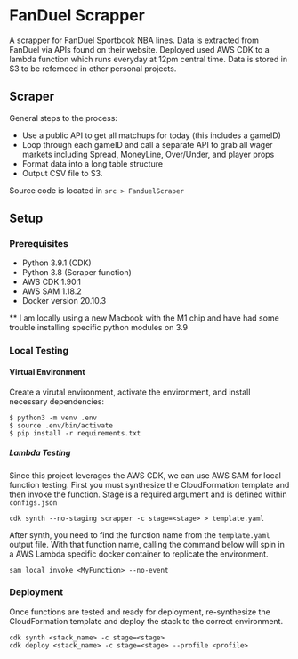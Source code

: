 # FanDuel Scrapper 

 A scrapper for FanDuel Sportbook NBA lines.  Data is extracted from FanDuel via APIs found on their website.  Deployed used AWS CDK to a lambda function which runs everyday at 12pm central time.  Data is stored in S3 to be refernced in other personal projects.

## Scraper
General steps to the process:
* Use a public API to get all matchups for today (this includes a gameID)
* Loop through each gameID and call a separate API to grab all wager markets including Spread, MoneyLine, Over/Under, and player props
* Format data into a long table structure 
* Output CSV file to S3.

Source code is located in `src > FanduelScraper`

## Setup
### Prerequisites
* Python 3.9.1 (CDK)
* Python 3.8 (Scraper function)
* AWS CDK 1.90.1
* AWS SAM 1.18.2
* Docker version 20.10.3

** I am locally using a new Macbook with the M1 chip and have had some trouble installing specific python modules on 3.9

### Local Testing 

#### Virtual Environment
Create a virutal environment, activate the environment, and install necessary dependencies:

```
$ python3 -m venv .env
$ source .env/bin/activate
$ pip install -r requirements.txt
```

##### Lambda Testing
Since this project leverages the AWS CDK, we can use AWS SAM for local function testing.  First you must synthesize the CloudFormation template and then invoke the function. Stage is a required argument and is defined within `configs.json`
```
cdk synth --no-staging scrapper -c stage=<stage> > template.yaml
```
After synth, you need to find the function name from the `template.yaml` output file.  With that function name, calling the command below will spin in a AWS Lambda specific docker container to replicate the environment.  
```
sam local invoke <MyFunction> --no-event 
```

### Deployment
Once functions are tested and ready for deployment, re-synthesize the CloudFormation template and deploy the stack to the correct environment.
```
cdk synth <stack_name> -c stage=<stage>
cdk deploy <stack_name> -c stage=<stage> --profile <profile>
```
